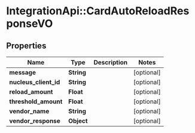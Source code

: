 # IntegrationApi::CardAutoReloadResponseVO

## Properties
Name | Type | Description | Notes
------------ | ------------- | ------------- | -------------
**message** | **String** |  | [optional] 
**nucleus_client_id** | **String** |  | [optional] 
**reload_amount** | **Float** |  | [optional] 
**threshold_amount** | **Float** |  | [optional] 
**vendor_name** | **String** |  | [optional] 
**vendor_response** | **Object** |  | [optional] 


